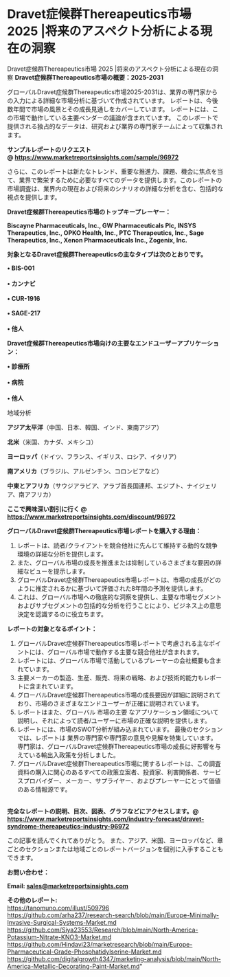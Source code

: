 # Dravet症候群Thereapeutics市場 2025 |将来のアスペクト分析による現在の洞察
 Dravet症候群Thereapeutics市場 2025 |将来のアスペクト分析による現在の洞察
<strong><b>Dravet症候群Thereapeutics市場の概要：2025-2031</b></strong>

グローバルDravet症候群Thereapeutics市場2025-2031は、業界の専門家からの入力による詳細な市場分析に基づいて作成されています。 レポートは、今後数年間で市場の風景とその成長見通しをカバーしています。 レポートには、この市場で動作している主要ベンダーの議論が含まれています。 このレポートで提供される独占的なデータは、研究および業界の専門家チームによって収集されます。

<strong>サンプルレポートのリクエスト @ <a href=https://www.marketreportsinsights.com/sample/96972>https://www.marketreportsinsights.com/sample/96972</a></strong>

さらに、このレポートは新たなトレンド、重要な推進力、課題、機会に焦点を当て、業界で繁栄するために必要なすべてのデータを提供します。このレポートの市場調査は、業界内の現在および将来のシナリオの詳細な分析を含む、包括的な視点を提供します。

<strong>Dravet症候群Thereapeutics市場のトップキープレーヤー：</strong>

<strong>Biscayne Pharmaceuticals, Inc., GW Pharmaceuticals Plc, INSYS Therapeutics, Inc., OPKO Health, Inc., PTC Therapeutics, Inc., Sage Therapeutics, Inc., Xenon Pharmaceuticals Inc., Zogenix, Inc.</strong>

<strong><b>対象となるDravet症候群Thereapeuticsの主なタイプは次のとおりです。</b></strong>

<strong>• BIS-001<br><br>• カンナビ<br><br>• CUR-1916<br><br>• SAGE-217<br><br>• 他人</strong>

<strong><b>Dravet症候群Thereapeutics市場向けの主要なエンドユーザーアプリケーション：</b></strong>

<strong>• 診療所<br><br>• 病院<br><br>• 他人</strong>

 地域分析

<strong><b>アジア太平洋</b></strong>（中国、日本、韓国、インド、東南アジア）

<strong><b>北米</b></strong>（米国、カナダ、メキシコ）

<strong><b>ヨーロッパ</b></strong>（ドイツ、フランス、イギリス、ロシア、イタリア）

<strong><b>南アメリカ</b></strong>（ブラジル、アルゼンチン、コロンビアなど）

<strong><b>中東とアフリカ</b></strong>（サウジアラビア、アラブ首長国連邦、エジプト、ナイジェリア、南アフリカ）

<strong>ここで興味深い割引に行く @ <a href=https://www.marketreportsinsights.com/discount/96972>https://www.marketreportsinsights.com/discount/96972</a></strong>

<strong><b>グローバルDravet症候群Thereapeutics市場レポートを購入する理由：</b></strong>
<ol>
  <li>レポートは、読者/クライアントを競合他社に先んじて維持する動的な競争環境の詳細な分析を提供します。</li>
  <li>また、グローバル市場の成長を推進または抑制しているさまざまな要因の詳細なビューを提示します。</li>
  <li>グローバルDravet症候群Thereapeutics市場レポートは、市場の成長がどのように推定されるかに基づいて評価された8年間の予測を提供します。</li>
  <li>これは、グローバル市場への徹底的な洞察を提供し、主要な市場セグメントおよびサブセグメントの包括的な分析を行うことにより、ビジネス上の意思決定を認識するのに役立ちます。</li>
</ol>
<strong><b>レポートの対象となるポイント：</b></strong>
<ol>
  <li>グローバルDravet症候群Thereapeutics市場レポートで考慮される主なポイントには、グローバル市場で動作する主要な競合他社が含まれます。</li>
  <li>レポートには、グローバル市場で活動しているプレーヤーの会社概要も含まれています。</li>
  <li>主要メーカーの製造、生産、販売、将来の戦略、および技術的能力もレポートに含まれています。</li>
  <li>グローバルDravet症候群Thereapeutics市場の成長要因が詳細に説明されており、市場のさまざまなエンドユーザーが正確に説明されています。</li>
  <li>レポートはまた、グローバル 市場の主要 なアプリケーション領域について説明し、それによって読者/ユーザーに市場の正確な説明を提供します。</li>
  <li>レポートには、市場のSWOT分析が組み込まれています。 最後のセクションでは、レポートは 業界の専門家や専門家の意見や見解を特集しています。 専門家は、グローバルDravet症候群Thereapeutics市場の成長に好影響を与えている輸出入政策を分析しました。</li>
  <li>グローバルDravet症候群Thereapeutics市場に関するレポートは、この調査資料の購入に関心のあるすべての政策立案者、投資家、利害関係者、サービスプロバイダー、メーカー、サプライヤー、およびプレーヤーにとって価値のある情報源です。</li>
</ol><br>
<strong>完全なレポートの説明、目次、図表、グラフなどにアクセスします。@ <a href=https://www.marketreportsinsights.com/industry-forecast/dravet-syndrome-thereapeutics-industry-96972>https://www.marketreportsinsights.com/industry-forecast/dravet-syndrome-thereapeutics-industry-96972</a></strong>

この記事を読んでくれてありがとう。 また、アジア、米国、ヨーロッパなど、章ごとのセクションまたは地域ごとのレポートバージョンを個別に入手することもできます。

<strong><b>お問い合わせ：</b></strong>

<strong>Email: </strong><a href=mailto:sales@marketreportsinsights.com><strong>sales@marketreportsinsights.com</strong></a>

<strong>その他のレポート:</strong>
<br>
<a href=https://tanomuno.com/illust/509796>https://tanomuno.com/illust/509796</a>
<br>
<a href=https://github.com/arha237/research-search/blob/main/Europe-Minimally-Invasive-Surgical-Systems-Market.md>https://github.com/arha237/research-search/blob/main/Europe-Minimally-Invasive-Surgical-Systems-Market.md</a>
<br>
<a href=https://github.com/Siya23553/Research/blob/main/North-America-Potassium-Nitrate-KNO3-Market.md>https://github.com/Siya23553/Research/blob/main/North-America-Potassium-Nitrate-KNO3-Market.md</a>
<br>
<a href=https://github.com/Hindavi23/marketresearch/blob/main/Europe-Pharmaceutical-Grade-Phosphatidylserine-Market.md>https://github.com/Hindavi23/marketresearch/blob/main/Europe-Pharmaceutical-Grade-Phosphatidylserine-Market.md</a>
<br>
<a href=https://github.com/digitalgrowth4347/marketing-analysis/blob/main/North-America-Metallic-Decorating-Paint-Market.md>https://github.com/digitalgrowth4347/marketing-analysis/blob/main/North-America-Metallic-Decorating-Paint-Market.md</a>"
